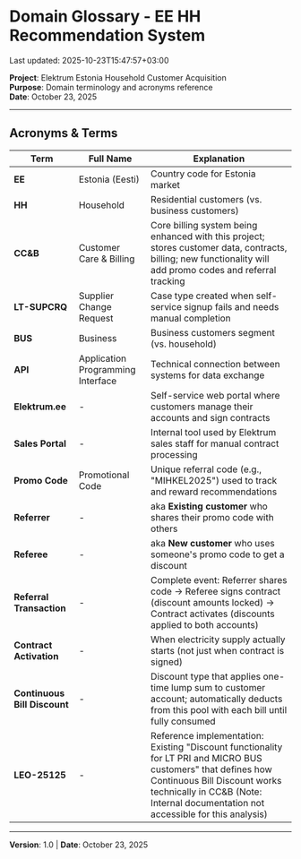 # Domain Glossary - EE HH Recommendation System

Last updated: 2025-10-23T15:47:57+03:00

**Project**: Elektrum Estonia Household Customer Acquisition  
**Purpose**: Domain terminology and acronyms reference  
**Date**: October 23, 2025

---

## Acronyms & Terms

| Term | Full Name | Explanation |
|------|-----------|-------------|
| **EE** | Estonia (Eesti) | Country code for Estonia market |
| **HH** | Household | Residential customers (vs. business customers) |
| **CC&B** | Customer Care & Billing | Core billing system being enhanced with this project; stores customer data, contracts, billing; new functionality will add promo codes and referral tracking |
| **LT-SUPCRQ** | Supplier Change Request | Case type created when self-service signup fails and needs manual completion |
| **BUS** | Business | Business customers segment (vs. household) |
| **API** | Application Programming Interface | Technical connection between systems for data exchange |
| **Elektrum.ee** | - | Self-service web portal where customers manage their accounts and sign contracts |
| **Sales Portal** | - | Internal tool used by Elektrum sales staff for manual contract processing |
| **Promo Code** | Promotional Code | Unique referral code (e.g., "MIHKEL2025") used to track and reward recommendations |
| **Referrer** | - | aka **Existing customer** who shares their promo code with others |
| **Referee** | - | aka **New customer** who uses someone's promo code to get a discount |
| **Referral Transaction** | - | Complete event: Referrer shares code -> Referee signs contract (discount amounts locked) -> Contract activates (discounts applied to both accounts) |
| **Contract Activation** | - | When electricity supply actually starts (not just when contract is signed) |
| **Continuous Bill Discount** | - | Discount type that applies one-time lump sum to customer account; automatically deducts from this pool with each bill until fully consumed |
| **LEO-25125** | - | Reference implementation: Existing "Discount functionality for LT PRI and MICRO BUS customers" that defines how Continuous Bill Discount works technically in CC&B (Note: Internal documentation not accessible for this analysis) |

---

**Version**: 1.0 | **Date**: October 23, 2025
